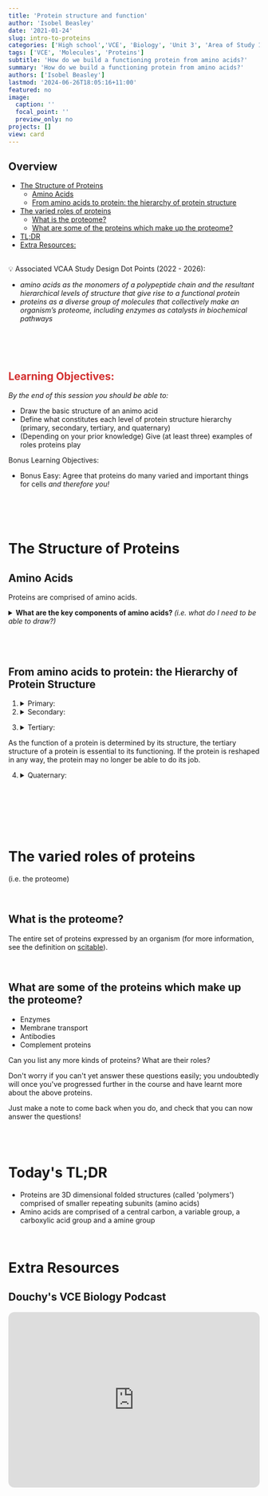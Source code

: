 ```yaml
---
title: 'Protein structure and function'
author: 'Isobel Beasley'
date: '2021-01-24'
slug: intro-to-proteins
categories: ['High school','VCE', 'Biology', 'Unit 3', 'Area of Study 1']
tags: ['VCE', 'Molecules', 'Proteins']
subtitle: 'How do we build a functioning protein from amino acids?'
summary: 'How do we build a functioning protein from amino acids?'
authors: ['Isobel Beasley']
lastmod: '2024-06-26T18:05:16+11:00'
featured: no
image:
  caption: ''
  focal_point: ''
  preview_only: no
projects: []
view: card
---
```


## Overview 

- [The Structure of Proteins](#the-structure-of-proteins)
   * [Amino Acids ](#amino-acids)
   * [From amino acids to protein: the hierarchy of protein structure](#from-amino-acids-to-protein-the-hierarchy-of-protein-structure)
- [The varied roles of proteins](#the-varied-roles-of-proteins)
   * [What is the proteome?](#what-is-the-proteome)
   * [What are some of the proteins which make up the proteome?](#what-are-some-of-the-proteins-which-make-up-the-proteome)
- [TL;DR](#todays-tldr)
- [Extra Resources:](#extra-resources)

<br>

<aside>
💡 Associated VCAA Study Design Dot Points (2022 - 2026):               
<br> 
<ul> <i> 
<li> 
amino acids as the monomers of a polypeptide chain and the resultant hierarchical levels of structure that give rise to a functional protein
</li> 
<li> 
proteins as a diverse group of molecules that collectively make an organism’s proteome, including enzymes as catalysts in biochemical pathways
</li> 
</i> </ul> 
</aside>

<br> 
<br>
<br> 



<h2 style="color:#D32F2F"> Learning Objectives: </h2>

*By the end of this session you should be able to:* 

- Draw the basic structure of an animo acid
- Define what constitutes each level of protein structure hierarchy (primary, secondary, tertiary, and quaternary)
- (Depending on your prior knowledge) Give (at least three) examples of roles proteins play


Bonus Learning Objectives: 

- Bonus Easy:  Agree that proteins do many varied and important things for cells *and therefore you!*

<br>
<br>
<br> 


# The Structure of Proteins

## Amino Acids 

Proteins are comprised of amino acids. 

<details> <summary>
<b> What are the key components of amino acids? </b> <i> (i.e. what do I need to be able to draw?) </i> </summary> 
<br>
<ul> 
<li>
Variable Size Chain ( also sometimes referred to as the R group)
</li>
<li> Amino group 
</li>
<li> Carboxylic Acid Group
</li>
<li> 
Central Carbon and Hydrogen
</li>
</ul> 
</details> 

<br> 
<br>
<br>

## From amino acids to protein: the Hierarchy of Protein Structure

1. <details> <summary> Primary: </summary>
   <br>
    The linear order/sequence of amino acids formed by covalent peptide bonds between adjacent amino acids.
    <br>
    </details> 

2. <details> <summary> Secondary: </summary>    
   <br>
   <b> VCAA 2013: <i> “the coiled or pleated structure within the chain (including α-helices and β-pleated sheets)” </i> </b> 
   <ul> <li> caused by hydrogen-bonding between -C=O and -N-H groups (peptide linkages) within the amino acid chain
   
</li>
</ul>
</details>

3. <details> <summary> Tertiary: </summary> 
   <br>
   <b> VCAA 2013: <i> “Tertiary structure: A 3D structure composed of secondary structures” </i> </b> 
    <ul>
    <li>
     formed through the interactions of various ‘R’ groups within the molecule
    </li>
    </ul>
    
As the function of a protein is determined by its structure, the tertiary structure of a protein is essential to its functioning. If the protein is reshaped in any way, the protein may no longer be able to do its job. 
<br>
</details> 
    
    
4. <details> <summary> Quaternary: </summary>
   <br>
    <b> VCAA 2013: </i> “Quaternary structure: Two or more polypeptide chains joined together” </i> </b> 
    <br>
    </details> 

<br> 
<br>
<br> 
<br>
<br>

# The varied roles of proteins

(i.e. the proteome)

<br>

## What is the proteome?

The entire set of proteins expressed by an organism (for more information, see the definition on [scitable](https://www.nature.com/scitable/definition/proteome-297/)). 

<br>

## What are some of the proteins which make up the proteome?

- Enzymes 
- Membrane transport
- Antibodies
- Complement proteins

Can you list any more kinds of proteins? What are their roles?

Don't worry if you can't yet answer these questions easily; you undoubtedly will once you've progressed further in the course and have learnt more about the above proteins. 

Just make a note to come back when you do, and check that you can now answer the questions!

<br>
<br> 

# Today's TL;DR

- Proteins are 3D dimensional folded structures (called 'polymers') comprised of smaller repeating subunits (amino acids)
- Amino acids are comprised of a central carbon, a variable group, a carboxylic acid group and a amine group

<br>

# Extra Resources

## Douchy's VCE Biology Podcast

<iframe style="border-radius:12px" src="https://open.spotify.com/embed/episode/5qT2Ez7aUA29lPRSeacNPW?utm_source=generator" width="100%" height="352" frameBorder="0" allowfullscreen="" allow="autoplay; clipboard-write; encrypted-media; fullscreen; picture-in-picture" loading="lazy"></iframe>
